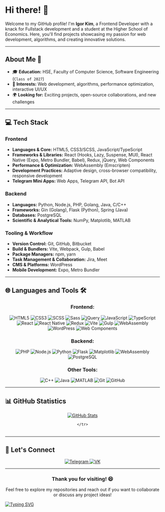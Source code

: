 # Hi there! 👋  

Welcome to my GitHub profile! I'm **Igor Kim**, a Frontend Developer with a knack for Fullstack development and a student at the Higher School of Economics. Here, you'll find projects showcasing my passion for web development, algorithms, and creating innovative solutions.  

---

## About Me 🌟  

- 🎓 **Education:** HSE, Faculty of Computer Science, Software Engineering (`Class of 2027`)  
- 🚀 **Interests:** Web development, algorithms, performance optimization, interactive UI/UX  
- 🌍 **Looking for:** Exciting projects, open-source collaborations, and new challenges  

---

## 💻 Tech Stack  

### Frontend  
- **Languages & Core:** HTML5, CSS3/SCSS, JavaScript/TypeScript  
- **Frameworks & Libraries:** React (Hooks, Lazy, Suspense, MUI), React Native (Expo, Metro Bundler, Babel), Redux, jQuery, Web Components  
- **Performance & Optimization:** WebAssembly (Emscripten)  
- **Development Practices:** Adaptive design, cross-browser compatibility, responsive development
- **Telegram Mini Apps:** Web Apps, Telegram API, Bot API

### Backend  
- **Languages:** Python, Node.js, PHP, Golang, Java, C/C++  
- **Frameworks:** Gin (Golang), Flask (Python), Spring (Java)   
- **Databases:** PostgreSQL  
- **Scientific & Analytical Tools:** NumPy, Matplotlib, MATLAB  

### Tooling & Workflow  
- **Version Control:** Git, GitHub, Bitbucket  
- **Build & Bundlers:** Vite, Webpack, Gulp, Babel  
- **Package Managers:** npm, yarn  
- **Task Management & Collaboration:** Jira, Meet  
- **CMS & Platforms:** WordPress  
- **Mobile Development:** Expo, Metro Bundler 


---

## 🌐 Languages and Tools 🛠️

<div align="center">

### Frontend:
![HTML5](https://img.shields.io/badge/-HTML5-E34F26?style=for-the-badge&logo=html5&logoColor=white)
![CSS3](https://img.shields.io/badge/-CSS3-1572B6?style=for-the-badge&logo=css3&logoColor=white)
![SCSS](https://img.shields.io/badge/-SCSS-CC6699?style=for-the-badge&logo=sass&logoColor=white)
![Sass](https://img.shields.io/badge/-Sass-CC6699?style=for-the-badge&logo=sass&logoColor=white)
![jQuery](https://img.shields.io/badge/-jQuery-0769AD?style=for-the-badge&logo=jquery&logoColor=white)
![JavaScript](https://img.shields.io/badge/-JavaScript-F7DF1E?style=for-the-badge&logo=javascript&logoColor=black)
![TypeScript](https://img.shields.io/badge/-TypeScript-007ACC?style=for-the-badge&logo=typescript&logoColor=white)
![React](https://img.shields.io/badge/-React-61DAFB?style=for-the-badge&logo=react&logoColor=black)
![React Native](https://img.shields.io/badge/-React%20Native-61DAFB?style=for-the-badge&logo=react&logoColor=black)
![Redux](https://img.shields.io/badge/-Redux-764ABC?style=for-the-badge&logo=redux&logoColor=white)
![Vite](https://img.shields.io/badge/-Vite-646CFF?style=for-the-badge&logo=vite&logoColor=white)
![Gulp](https://img.shields.io/badge/-Gulp-CF4647?style=for-the-badge&logo=gulp&logoColor=white)
![WebAssembly](https://img.shields.io/badge/-WebAssembly-654FF0?style=for-the-badge&logo=webassembly&logoColor=white)
![WordPress](https://img.shields.io/badge/-WordPress-21759B?style=for-the-badge&logo=wordpress&logoColor=white)
![Web Components](https://img.shields.io/badge/-Web%20Components-4285F4?style=for-the-badge&logo=webcomponents.org&logoColor=white)


### Backend:
![PHP](https://img.shields.io/badge/-PHP-777BB4?style=for-the-badge&logo=php&logoColor=white)
![Node.js](https://img.shields.io/badge/-Node.js-339933?style=for-the-badge&logo=nodedotjs&logoColor=white)
![Python](https://img.shields.io/badge/-Python-3776AB?style=for-the-badge&logo=python&logoColor=white)
![Flask](https://img.shields.io/badge/-Flask-000000?style=for-the-badge&logo=flask&logoColor=white)
![Matplotlib](https://img.shields.io/badge/-Matplotlib-11557C?style=for-the-badge&logo=plotly&logoColor=white)
![WebAssembly](https://img.shields.io/badge/-WebAssembly-654FF0?style=for-the-badge&logo=webassembly&logoColor=white)
![PostgreSQL](https://img.shields.io/badge/-PostgreSQL-336791?style=for-the-badge&logo=postgresql&logoColor=white)

### Other Tools:
![C++](https://img.shields.io/badge/-C%2B%2B-00599C?style=for-the-badge&logo=cplusplus&logoColor=white)
![Java](https://img.shields.io/badge/-Java-007396?style=for-the-badge&logo=java&logoColor=white)
![MATLAB](https://img.shields.io/badge/-MATLAB-0076A8?style=for-the-badge&logo=mathworks&logoColor=white)
![Git](https://img.shields.io/badge/-Git-F05032?style=for-the-badge&logo=git&logoColor=white)
![GitHub](https://img.shields.io/badge/-GitHub-181717?style=for-the-badge&logo=github&logoColor=white)


</div>

---

## 📊 GitHub Statistics

<div align="center">
  <table style="border-collapse: collapse; border: none;">
   <!-- <tr>
      <td style="border: none;">
        <a href="https://github.com/goringich/github-readme-stats">
          <img src="https://github-readme-stats.vercel.app/api/top-langs/?username=goringich&layout=pie&exclude_repo=open-server,hram-only&cache_seconds=1800" alt="Top Langs" />
        </a>
      </td>-->
     <!-- <td style="border: none;"> -->
        <a href="https://github.com/goringich/github-readme-stats">
          <img src="https://github-readme-stats.vercel.app/api?username=goringich&hide=prs,issues&show_icons=true&theme=dark&cache_seconds=1800" alt="GitHub Stats" loading="lazy"/>
        </a>

<!--       </td> -->
    </tr>
  </table>
</div>



---

## 🤝 Let's Connect

<div align="center">
  <a href="https://t.me/a1gorithms">
    <img src="https://img.shields.io/badge/telegram-blue?style=for-the-badge&logo=telegram&logoColor=white" alt="Telegram"/>
  </a>
  <a href="https://vk.com/gogotka">
    <img src="https://img.shields.io/badge/vk-blue?style=for-the-badge&logo=vk&logoColor=white" alt="VK"/>
  </a>
</div>

---

<div align="center">
  <h3>Thank you for visiting! 😄</h3>
  <p>Feel free to explore my repositories and reach out if you want to collaborate or discuss any project ideas!</p>
</div>

 [![Typing SVG](https://readme-typing-svg.herokuapp.com?color=%2336BCF7&lines=Im+curently+working+on+this+page)](https://git.io/typing-svg)
